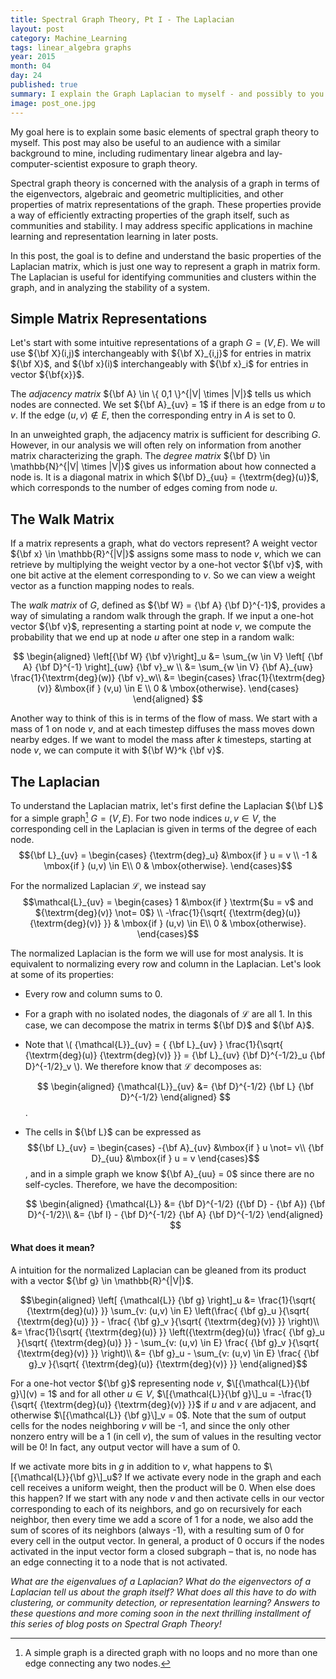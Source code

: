 ```yaml
---
title: Spectral Graph Theory, Pt I - The Laplacian
layout: post
category: Machine_Learning
tags: linear_algebra graphs
year: 2015
month: 04
day: 24
published: true
summary: I explain the Graph Laplacian to myself - and possibly to you!
image: post_one.jpg
---
```


My goal here is to explain some basic elements of spectral graph theory to myself.
This post may also be useful to an audience with a similar background to mine, including rudimentary linear algebra and lay-computer-scientist exposure to graph theory.

Spectral graph theory is concerned with the analysis of a graph in terms
of the eigenvectors, algebraic and geometric multiplicities, and other
properties of matrix representations of the graph.
These properties provide a way of efficiently extracting
properties of the graph itself, such as communities and stability.
I may address specific applications in machine learning and representation learning in later posts.

In this post, the goal is to define and understand the basic properties of the Laplacian matrix, which is just one way to represent a graph in matrix form. The Laplacian is useful for identifying communities and clusters within the graph, and in analyzing the stability of a system.

Simple Matrix Representations
-------------

Let's start with some intuitive representations of a graph $G = (V,E)$.
We will use ${\bf X}(i,j)$ interchangeably with ${\bf X}_{i,j}$ for entries in
matrix ${\bf X}$, and ${\bf x}(i)$ interchangeably with ${\bf x}_i$ for entries in
vector ${\bf{x}}$.

The *adjacency matrix* ${\bf A} \in \{ 0,1 \}^{|V| \times |V|}$ tells us which nodes are connected.
We set ${\bf A}_{uv} = 1$ if there is an edge from $u$ to $v$.
If the edge $(u,v) \not\in E$, then the corresponding entry in $A$ is set to 0.

In an unweighted graph, the adjacency matrix is sufficient for describing $G$.
However, in our analysis we will often rely on information from another matrix characterizing the graph.
The *degree matrix* ${\bf D} \in \mathbb{N}^{|V| \times |V|}$ gives us information about how connected a node is.
It is a diagonal matrix in which ${\bf D}_{uu} = {\textrm{deg}(u)}$, which corresponds to the number of edges coming from node $u$.

The Walk Matrix
-------------

If a matrix represents a graph, what do vectors represent?
A weight vector ${\bf x} \in \mathbb{R}^{|V|}$ assigns some mass to node $v$, which we can retrieve by multiplying the weight vector by a one-hot vector ${\bf v}$, with one bit active at the element corresponding to $v$.
So we can view a weight vector as a function mapping nodes to reals.

The *walk matrix* of $G$, defined as ${\bf W} = {\bf A} {\bf D}^{-1}$, provides a way of simulating a random walk through the graph.
If we input a one-hot vector ${\bf v}$, representing a starting point at node $v$, we compute the probability that we end up at node $u$ after one step in a random walk:

$$
\begin{aligned}
\left[{\bf W} {\bf v}\right]_u &=  \sum_{w \in V} \left[ {\bf A} {\bf D}^{-1} \right]_{uw} {\bf v}_w  \\
&= \sum_{w \in V} {\bf A}_{uw} \frac{1}{\textrm{deg}(w)} {\bf v}_w\\
&= \begin{cases}
    \frac{1}{\textrm{deg}(v)} &\mbox{if } (v,u) \in E \\
    0 & \mbox{otherwise}.
\end{cases}
\end{aligned}
$$

Another way to think of this is in terms of the flow of mass.
We start with a mass of 1 on node $v$, and at each timestep diffuses the mass moves down nearby edges.
If we want to model the mass after $k$ timesteps, starting at node $v$, we can compute it with ${\bf W}^k {\bf v}$.

<!-- TODO: Eigenvalues  -->

The Laplacian
-------------

To understand the Laplacian matrix, let's first define the Laplacian ${\bf L}$
for a simple graph[^1] $G = (V,E)$.
For two node indices $u,v \in V$, the corresponding cell in the Laplacian is given in terms of the degree of each node.
$${\bf L}_{uv} = \begin{cases}
    {\textrm{deg}_u} &\mbox{if } u = v \\
    -1 & \mbox{if } (u,v) \in E\\
    0 & \mbox{otherwise}.
\end{cases}$$

For the normalized Laplacian $\mathcal{L}$, we instead say
$$\mathcal{L}_{uv} = \begin{cases}
    1 &\mbox{if } \textrm{$u = v$ and ${\textrm{deg}(v)} \not= 0$} \\
    -\frac{1}{\sqrt{ {\textrm{deg}(u)} {\textrm{deg}(v)} }} & \mbox{if } (u,v) \in E\\
    0 & \mbox{otherwise}.
\end{cases}$$

The normalized Laplacian is the form we will use for most analysis.
It is equivalent to normalizing every row and column in the Laplacian.
Let's look at some of its properties:

- Every row and column sums to 0.
- For a graph with no isolated nodes, the diagonals of $\mathcal{L}$ are all 1. In this case, we can decompose the matrix in terms ${\bf D}$ and ${\bf A}$.
- Note that
\\( {\mathcal{L}}_{uv} = { {\bf L}\_{uv} } \frac{1}{\sqrt{ {\textrm{deg}(u)} {\textrm{deg}(v)} }} = {\bf L}\_{uv} {\bf D}^{-1/2}_u {\bf D}^{-1/2}_v \\). We therefore know that ${\mathcal{L}}$ decomposes as:

    $$
    \begin{aligned}
    {\mathcal{L}}_{uv} &= {\bf D}^{-1/2} {\bf L} {\bf D}^{-1/2}
    \end{aligned}
    $$.
- The cells
in ${\bf L}$ can be expressed as $${\bf L}_{uv} = \begin{cases}
    -{\bf A}_{uv} &\mbox{if } u \not= v\\
    {\bf D}_{uu} &\mbox{if } u = v
\end{cases}$$, and in a simple graph we know ${\bf A}_{uu} = 0$ since there are no self-cycles. Therefore, we have the decomposition:

    $$
    \begin{aligned}
    {\mathcal{L}} &= {\bf D}^{-1/2} ({\bf D} - {\bf A}) {\bf D}^{-1/2}\\
    &= {\bf I} - {\bf D}^{-1/2} {\bf A} {\bf D}^{-1/2}
    \end{aligned}
    $$

#### What does it mean?

A intuition for the normalized Laplacian can be gleaned from its product
with a vector ${\bf g} \in \mathbb{R}^{|V|}$.

$$\begin{aligned}
\left[ {\mathcal{L}} {\bf g} \right]_u &= \frac{1}{\sqrt{ {\textrm{deg}(u)} }} \sum_{v: (u,v) \in E} \left(\frac{ {\bf g}_u }{\sqrt{ {\textrm{deg}(u)} }} - \frac{ {\bf g}_v }{\sqrt{ {\textrm{deg}(v)} }} \right)\\
&= \frac{1}{\sqrt{ {\textrm{deg}(u)} }} \left({\textrm{deg}(u)} \frac{ {\bf g}_u }{\sqrt{ {\textrm{deg}(u)} }} -  \sum_{v: (u,v) \in E} \frac{ {\bf g}_v }{\sqrt{ {\textrm{deg}(v)} }} \right)\\
&= {\bf g}_u - \sum_{v: (u,v) \in E} \frac{ {\bf g}_v }{\sqrt{ {\textrm{deg}(u)} {\textrm{deg}(v)} }}
\end{aligned}$$

For a one-hot vector ${\bf g}$ representing node $v$, $\[{\mathcal{L}}{\bf g}\](v) = 1$ and for all other $u \in V$,
$\[{\mathcal{L}}{\bf g}\]_u = -\frac{1}{\sqrt{ {\textrm{deg}(u)} {\textrm{deg}(v)} }}$
if $u$ and $v$ are adjacent, and otherwise $\[{\mathcal{L}} {\bf g}\]_v = 0$.
Note that the sum of output cells for the nodes neighboring $v$ will
be -1, and since the only other nonzero entry will be a 1 (in cell $v$), the
sum of values in the resulting vector will be 0! In fact, any output
vector will have a sum of 0.

If we activate more bits in $g$ in addition to $v$, what happens to
$\[{\mathcal{L}}{\bf g}\]_u$? If we activate every node in the graph and each
cell receives a uniform weight, then the product will be 0. When else
does this happen? If we start with any node $v$ and then activate cells
in our vector corresponding to each of its neighbors, and go on
recursively for each neighbor, then every time we add a score of 1 for a
node, we also add the sum of scores of its neighbors (always -1), with a
resulting sum of 0 for every cell in the output vector. In general, a
product of 0 occurs if the nodes activated in the input vector form a
closed subgraph – that is, no node has an edge connecting it to a node
that is not activated.

<!-- Another way to think of the product ${\mathcal{L}}{\bf g}$ is as a potential
function where the nodes with positive weights in ${\bf g}$ “attract” while
their neighbors “repel”. A steady state can be achieved with a vector
representing a closed subgraph, so these attractions and repulsions are
perfectly balanced, resulting in an output vector of 0s.

Notice, however, that a closed subgraph is not the only vector that
induces a steady state! These closed subgraphs form the null space of
the Laplacian. But any eigenvector of the Laplacian will, by definition,
yield a rescaled version of itself. The output vector’s weights on each
node will remain unchanged.

All this gives us a hint about what the Laplacian reveals.
If everyone in your social circle catches a cold, but nobody interacts with people outside of your social circle, the cold will never spread further. You achieved a stable state in which -->

*What are the eigenvalues of a Laplacian? What do the eigenvectors of a Laplacian tell us about the graph itself? What does all this have to do with clustering, or community detection, or representation learning? Answers to these questions and more coming soon in the next thrilling installment of this series of blog posts on Spectral Graph Theory!*

[^1]: A simple graph is a directed graph with no loops and no more than one edge connecting any two nodes.
